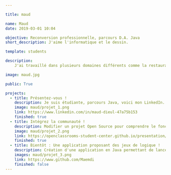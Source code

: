 ```yaml
---

title: maud

name: Maud
date: 2019-03-01 10:04

objective: Reconversion professionnelle, parcours D.A. Java
short_description: J'aime l'informatique et le dessin.

template: students

description: 
    J'ai travaillé dans plusieurs domaines différents comme la restauration, le secrétariat, avant d'entamer une reconversion totale grâce au parcours Java sur la plateforme OpenClassrooms.

image: maud.jpg

public: True

projects:
  - title: Présentez-vous !
    description: Je suis étudiante, parcours Java, voici mon LinkedIn.
    image: maud/projet_1.png
    link: https://www.linkedin.com/in/maud-dieul-47a75b153
    finished: true
  - title: Intégrez la communauté !
    description: Modifier un projet Open Source pour comprendre le fonctionnement de Git, de Github et des pull requests.
    image: maud/projet_2.png
    link: https://openclassrooms-student-center.github.io/presentation/students/maud.html
    finished: true
  - title: Bientôt : Une application proposant des jeux de logique !
    description: Création d'une application en Java permettant de lancer des jeux de recherche de combinaisons.
    images: maud/projet_3.png
    link: https://www.github.com/Maemdi
    finished: false
---
```


